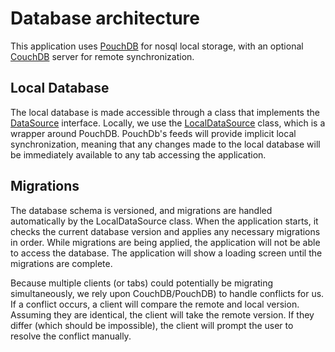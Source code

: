 # Database architecture

This application uses [PouchDB](https://www.pouchdb.com) for nosql local storage, with an optional
[CouchDB](https://couchdb.apache.org/) server for remote synchronization.

## Local Database

The local database is made accessible through a class that implements the [DataSource](../data/DataSource.ts) interface.
Locally, we use the [LocalDataSource](../data/LocalDataSource.ts) class, which is a wrapper around PouchDB. PouchDb's feeds will provide
implicit local synchronization, meaning that any changes made to the local database will be immediately available
to any tab accessing the application.

## Migrations

The database schema is versioned, and migrations are handled automatically by the LocalDataSource class.
When the application starts, it checks the current database version and applies any necessary migrations in order.
While migrations are being applied, the application will not be able to access the database. The application will
show a loading screen until the migrations are complete.

Because multiple clients (or tabs) could potentially be migrating simultaneously, we rely upon CouchDB/PouchDB) to
handle conflicts for us. If a conflict occurs, a client will compare the remote and local version. Assuming they are
identical, the client will take the remote version. If they differ (which should be impossible), the client will prompt
the user to resolve the conflict manually.